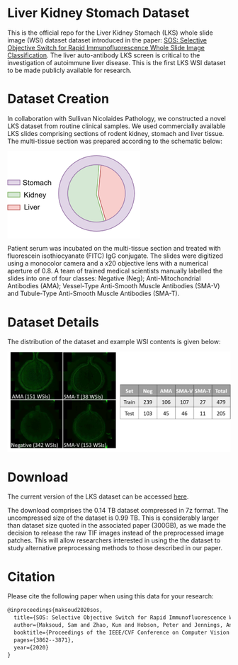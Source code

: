 # Liver Kidney Stomach Dataset

This is the official repo for the Liver Kidney Stomach (LKS) whole slide image (WSI) dataset dataset introduced in the paper: [SOS: Selective Objective Switch for Rapid Immunofluorescence Whole Slide Image Classification](https://arxiv.org/abs/2003.05080). The liver auto-antibody LKS screen is critical to the investigation of autoimmune liver disease. This is the first LKS WSI dataset to be made publicly available for research. 

# Dataset Creation

In collaboration with Sullivan Nicolaides Pathology, we constructed a novel LKS dataset from routine clinical samples. We used commercially available LKS slides comprising sections of rodent kidney, stomach and liver tissue. The multi-tissue section was prepared according to the schematic below: 

<img src="LKS.png" img align="center" width="300px"/>

Patient serum was incubated on the multi-tissue section and treated with fluorescein isothiocyanate (FITC) IgG conjugate. The slides were digitized using a monocolor camera and a x20 objective lens with a numerical aperture of 0.8. A team of trained medical scientists manually labelled the slides into one of four classes: Negative (Neg); Anti-Mitochondrial Antibodies (AMA); Vessel-Type Anti-Smooth Muscle Antibodies (SMA-V) and Tubule-Type Anti-Smooth Muscle Antibodies (SMA-T). 



# Dataset Details

The distribution of the dataset and example WSI contents is given below:

<img src="dataset.png" img align="center"/>

# Download

The current version of the LKS dataset can be accessed [here](https://rdm.uq.edu.au/files/542dc8a0-7ed2-11ea-9b07-87e97005c7b7).  

The download comprises the 0.14 TB dataset compressed in 7z format. The uncompressed size of the dataset is 0.99 TB. This is considerably larger than dataset size quoted in the associated paper (300GB), as we made the decision to release the raw TIF images instead of the preprocessed image patches. This will allow researchers interested in using the the dataset to study alternative preprocessing methods to those described in our paper.  

# Citation
Please cite the following paper when using this data for your research:

```latex
@inproceedings{maksoud2020sos,
  title={SOS: Selective Objective Switch for Rapid Immunofluorescence Whole Slide Image Classification},
  author={Maksoud, Sam and Zhao, Kun and Hobson, Peter and Jennings, Anthony and Lovell, Brian C},
  booktitle={Proceedings of the IEEE/CVF Conference on Computer Vision and Pattern Recognition},
  pages={3862--3871},
  year={2020}
}
```
